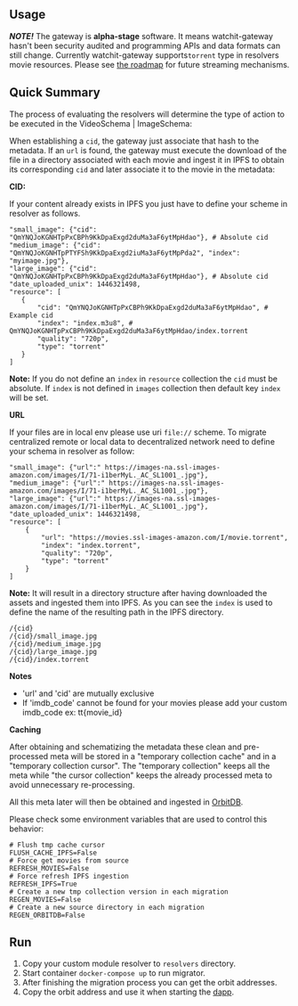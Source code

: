 
## Usage

***NOTE!*** The gateway is **alpha-stage** software. 
It means watchit-gateway hasn't been security audited and programming APIs and data formats can still change.
Currently watchit-gateway supports`torrent` type in resolvers movie resources. 
Please see [the roadmap](https://github.com/ZorrillosDev/watchit-gateway/projects/1) for future streaming mechanisms.

## Quick Summary
The process of evaluating the resolvers will determine the type of action to be executed in the VideoSchema |
ImageSchema:

When establishing a `cid`, the gateway just associate that hash to the metadata. If an `url` is found, the gateway must
execute the download of the file in a directory associated with each movie and ingest it in IPFS to obtain its
corresponding `cid` and later associate it to the movie in the metadata:

**CID:**

If your content already exists in IPFS you just have to define your scheme in resolver as follows.

 ```
"small_image": {"cid": "QmYNQJoKGNHTpPxCBPh9KkDpaExgd2duMa3aF6ytMpHdao"}, # Absolute cid
"medium_image": {"cid": "QmYNQJoKGNHTpPTYFSh9KkDpaExgd2iuMa3aF6ytMpPda2", "index": "myimage.jpg"},
"large_image": {"cid": "QmYNQJoKGNHTpPxCBPh9KkDpaExgd2duMa3aF6ytMpHdao"}, # Absolute cid
"date_uploaded_unix": 1446321498,
"resource": [
    {
        "cid": "QmYNQJoKGNHTpPxCBPh9KkDpaExgd2duMa3aF6ytMpHdao", # Example cid
        "index": "index.m3u8", # QmYNQJoKGNHTpPxCBPh9KkDpaExgd2duMa3aF6ytMpHdao/index.torrent
        "quality": "720p",
        "type": "torrent"
    }
]

```

**Note:** If you do not define an `index` in `resource` collection the `cid` must be absolute. If `index` is not defined
in `images` collection then default key `index` will be set.

**URL**

If your files are in local env please use uri `file://` scheme. To migrate centralized remote or local data to
decentralized network need to define your schema in resolver as follow:

```
"small_image": {"url":" https://images-na.ssl-images-amazon.com/images/I/71-i1berMyL._AC_SL1001_.jpg"},
"medium_image": {"url":" https://images-na.ssl-images-amazon.com/images/I/71-i1berMyL._AC_SL1001_.jpg"},
"large_image": {"url":" https://images-na.ssl-images-amazon.com/images/I/71-i1berMyL._AC_SL1001_.jpg"},
"date_uploaded_unix": 1446321498,
"resource": [
    {
        "url": "https://movies.ssl-images-amazon.com/I/movie.torrent",
        "index": "index.torrent", 
        "quality": "720p",
        "type": "torrent"
    }
]
```

**Note:** It will result in a directory structure after having downloaded the assets and ingested them into IPFS. As you
can see the `index` is used to define the name of the resulting path in the IPFS directory.

```
/{cid}
/{cid}/small_image.jpg
/{cid}/medium_image.jpg
/{cid}/large_image.jpg
/{cid}/index.torrent

```

**Notes**

* 'url' and 'cid' are mutually exclusive
* If 'imdb_code' cannot be found for your movies please add your custom imdb_code ex: tt{movie_id}

**Caching**

After obtaining and schematizing the metadata these clean and pre-processed meta will be stored in a "temporary
collection cache" and in a "temporary collection cursor". The "temporary collection" keeps all the meta while
"the cursor collection" keeps the already processed meta to avoid unnecessary re-processing.

All this meta later will then be obtained and ingested in [OrbitDB](https://orbitdb.org/).

Please check some environment variables that are used to control this behavior:

```
# Flush tmp cache cursor
FLUSH_CACHE_IPFS=False
# Force get movies from source
REFRESH_MOVIES=False
# Force refresh IPFS ingestion
REFRESH_IPFS=True
# Create a new tmp collection version in each migration
REGEN_MOVIES=False
# Create a new source directory in each migration
REGEN_ORBITDB=False
```


## Run

1) Copy your custom module resolver to `resolvers` directory.
2) Start container `docker-compose up` to run migrator.
3) After finishing the migration process you can get the orbit addresses.
4) Copy the orbit address and use it when starting the [dapp](https://github.com/ZorrillosDev/watchit-desktop).